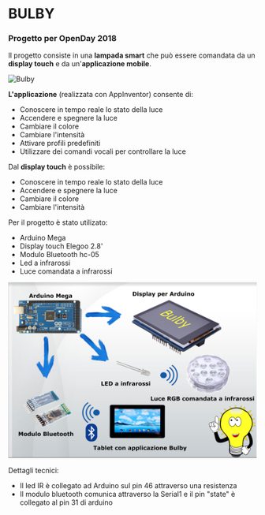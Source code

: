 # BULBY

### Progetto per OpenDay 2018

Il progetto consiste in una **lampada smart** che può essere comandata da un **display touch** e da un'**applicazione mobile**.

![Bulby](/docs/Spiegazione.jpg)

**L'applicazione** (realizzata con AppInventor) consente di:
* Conoscere in tempo reale lo stato della luce
* Accendere e spegnere la luce
* Cambiare il colore
* Cambiare l'intensità
* Attivare profili predefiniti
* Utilizzare dei comandi vocali per controllare la luce


Dal **display touch** è possibile:
* Conoscere in tempo reale lo stato della luce
* Accendere e spegnere la luce
* Cambiare il colore
* Cambiare l'intensità


Per il progetto è stato utilizato:
* Arduino Mega
* Display touch Elegoo 2.8'
* Modulo Bluetooth hc-05
* Led a infrarossi
* Luce comandata a infrarossi


![Bulby](/docs/Cartellone.jpg)

Dettagli tecnici:
* Il led IR è collegato ad Arduino sul pin 46 attraverso una resistenza
* Il modulo bluetooth comunica attraverso la Serial1 e il pin "state" è collegato al pin 31 di arduino

